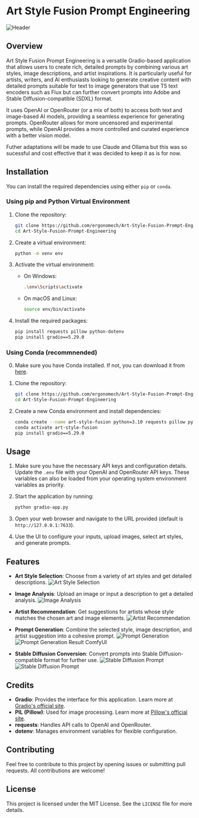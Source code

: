 
# Art Style Fusion Prompt Engineering
![Header](assets/logo.png)

## Overview

Art Style Fusion Prompt Engineering is a versatile Gradio-based application that allows users to create rich, detailed prompts by combining various art styles, image descriptions, and artist inspirations. It is particularly useful for artists, writers, and AI enthusiasts looking to generate creative content with detailed prompts suitable for text to image generators that use T5 text encoders such as Flux but can further convert prompts into Adobe and Stable Diffusion-compatible (SDXL) format.

It uses OpenAI or OpenRouter (or a mix of both) to access both text and image-based AI models, providing a seamless experience for generating prompts. OpenRouter allows for more uncensored and experimental prompts, while OpenAI provides a more controlled and curated experience with a better vision model.

Futher adaptations will be made to use Claude and Ollama but this was so sucessful and cost effective that it was decided to keep it as is for now.

## Installation

You can install the required dependencies using either `pip` or `conda`.

### Using pip and Python Virtual Environment

1. Clone the repository:
   ```bash
   git clone https://github.com/ergonomech/Art-Style-Fusion-Prompt-Enginner.git
   cd Art-Style-Fusion-Prompt-Engineering
   ```

2. Create a virtual environment:
   ```bash
   python -m venv env
   ```

3. Activate the virtual environment:

   - On Windows:
     ```bash
     .\env\Scripts\activate
     ```
   - On macOS and Linux:
     ```bash
     source env/bin/activate
     ```

4. Install the required packages:
   ```bash
   pip install requests pillow python-dotenv
   pip install gradio==5.29.0
   ```

### Using Conda (recommnended)

0. Make sure you have Conda installed. If not, you can download it from [here](https://docs.conda.io/en/latest/miniconda.html).

1. Clone the repository:
   ```bash
   git clone https://github.com/ergonomech/Art-Style-Fusion-Prompt-Enginner.git
   cd Art-Style-Fusion-Prompt-Engineering
   ```

2. Create a new Conda environment and install dependencies:
   ```bash
   conda create --name art-style-fusion python=3.10 requests pillow python-dotenv
   conda activate art-style-fusion
   pip install gradio==5.29.0
   ```

## Usage

1. Make sure you have the necessary API keys and configuration details. Update the `.env` file with your OpenAI and OpenRouter API keys. These variables can also be loaded from your operating system environment variables as priority.

2. Start the application by running:
   ```bash
   python gradio-app.py
   ```

3. Open your web browser and navigate to the URL provided (default is `http://127.0.0.1:7633`).

4. Use the UI to configure your inputs, upload images, select art styles, and generate prompts.

## Features

- **Art Style Selection**: Choose from a variety of art styles and get detailed descriptions.
  ![Art Style Selection](assets/art_style_selection.png)

- **Image Analysis**: Upload an image or input a description to get a detailed analysis.
  ![Image Analysis](assets/image_analysis.png)

- **Artist Recommendation**: Get suggestions for artists whose style matches the chosen art and image elements.
  ![Artist Recommendation](assets/artist_recommendation.png)

- **Prompt Generation**: Combine the selected style, image description, and artist suggestion into a cohesive prompt.
  ![Prompt Generation](assets/prompt_generation.png)
  ![Prompt Generation Result ComfyUI](assets/prompt_generation_used_comfyUI.png)

- **Stable Diffusion Conversion**: Convert prompts into Stable Diffusion-compatible format for further use.
  ![Stable Diffusion Prompt](assets/sd_prompt.png)
  ![Stable Diffusion Prompt](assets/sd_prompt_used_comfyUI.png)

## Credits

- **Gradio**: Provides the interface for this application. Learn more at [Gradio's official site](https://www.gradio.app).
- **PIL (Pillow)**: Used for image processing. Learn more at [Pillow's official site](https://python-pillow.org/).
- **requests**: Handles API calls to OpenAI and OpenRouter.
- **dotenv**: Manages environment variables for flexible configuration.

## Contributing

Feel free to contribute to this project by opening issues or submitting pull requests. All contributions are welcome!

## License

This project is licensed under the MIT License. See the `LICENSE` file for more details.
